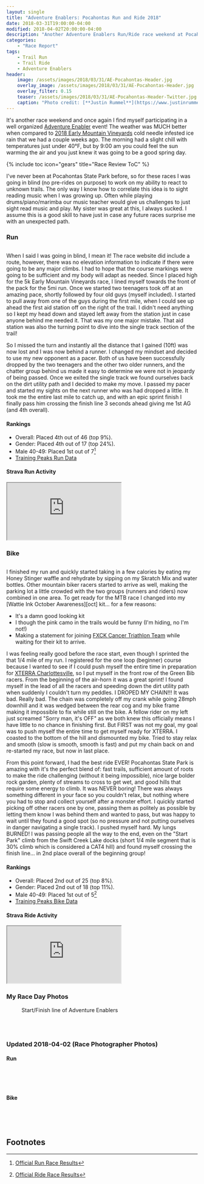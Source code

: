 ```yaml
---
layout: single
title: "Adventure Enablers: Pocahontas Run and Ride 2018"
date: 2018-03-31T19:00:00-04:00
modified: 2018-04-02T20:00:00-04:00
description: "Another Adventure Enablers Run/Ride race weekend at Pocahontas State Park." 	# For Twitter, not the Title
categories:
    - "Race Report"
tags:
    - Trail Run
    - Trail Ride
    - Adventure Enablers
header:
    image: /assets/images/2018/03/31/AE-Pocahontas-Header.jpg            # Twitter (use 'overlay_image')
    overlay_image: /assets/images/2018/03/31/AE-Pocahontas-Header.jpg    # Article header at 2048x768
    overlay_filter: 0.15
    teaser: /assets/images/2018/03/31/AE-Pocahontas-Header-Twitter.jpg   # Shrink image to 575x216
    caption: "Photo credit: [**Justin Rummel**](https://www.justinrummel.com)"
---
```

It's another race weekend and once again I find myself participating in a well organized [Adventure Enabler][AE] event!  The weather was MUCH better when compared to <a href="{{ site.url }}/early-mountain-vineyards-run-and-ride-2018/">2018 Early Mountain Vineyards</a> cold needle infested ice rain that we had a couple weeks ago.  The morning had a slight chill with temperatures just under 40&deg;F, but by 9:00 am you could feel the sun warming the air and you just knew it was going to be a good spring day.

<!-- Table of Contents -->
{% include toc icon="gears" title="Race Review ToC" %}

I've never been at Pocahontas State Park before, so for these races I was going in blind (no pre-rides on purpose) to work on my ability to react to unknown trails.  The only way I know how to correlate this idea is to sight reading music when I was growing up.  Often while playing drums/piano/marimba our music teacher would give us challenges to just sight read music and play.  My sister was great at this, I always sucked.  I assume this is a good skill to have just in case any future races surprise me with an unexpected path.

### Run

<figure class="align-left"><a href="{{ site.url }}/assets/images/2018/03/31/AE-Pocahontas-LG-2.jpg"><img src="{{ site.url }}/assets/images/2018/03/31/AE-Pocahontas-SM-2.jpg" alt="" /></a></figure>When I said I was going in blind, I mean it!  The race website did include a route, however, there was no elevation information to indicate if there were going to be any major climbs.  I had to hope that the course markings were going to be sufficient and my body will adapt as needed.  Since I placed high for the 5k Early Mountain Vineyards race, I lined myself towards the front of the pack for the 5mi run.  Once we started two teenagers took off at an amazing pace, shortly followed by four old guys (myself included).  I started to pull away from one of the guys during the first mile, when I could see up ahead the first aid station off on the right of the trail.  I didn't need anything so I kept my head down and stayed left away from the station just in case anyone behind me needed it.  That was my one major mistake.  That aid station was also the turning point to dive into the single track section of the trail!

So I missed the turn and instantly all the distance that I gained (10ft) was now lost and I was now behind a runner.  I changed my mindset and decided to use my new opponent as a pacer.  Both of us have been successfully dropped by the two teenagers and the other two older runners, and the chatter group behind us made it easy to determine we were not in jeopardy of being passed.  Once we exited the single track we found ourselves back on the dirt utility path and I decided to make my move.  I passed my pacer and started my sights on the next runner who was had dropped a little.  It took me the entire last mile to catch up, and with an epic sprint finish I finally pass him crossing the finish line 3 seconds ahead giving me 1st AG (and 4th overall).

#### Rankings

- Overall: Placed 4th out of 46 (top 9%).
- Gender: Placed 4th out of 17 (top 24%).
- Male 40-49: Placed 1st out of 7[^1]
- [Training Peaks Run Data](https://home.trainingpeaks.com/athlete/workout/J7NBXX3YW6HESZFI25RDJCLHTY)

<!-- Strava Frame -->
#### Strava Run Activity
<div class="embed-container embed-container-strava">
    <iframe src='https://www.strava.com/activities/1481638101/embed/1bdc0e342084bc083e7dfd84736dfe4efd45d5c6' scrolling='no' allowtransparency webkitAllowFullScreen mozallowfullscreen allowFullScreen></iframe>
</div>


### Bike

<figure class="align-right"><a href="{{ site.url }}/assets/images/2018/03/31/AE-Pocahontas-LG-5.jpg"><img src="{{ site.url }}/assets/images/2018/03/31/AE-Pocahontas-SM-5.jpg" alt="" /></a></figure>I finished my run and quickly started taking in a few calories by eating my Honey Stinger waffle and rehydrate by sipping on my Skratch Mix and water bottles.  Other mountain biker racers started to arrive as well, making the parking lot a little crowded with the two groups (runners and riders) now combined in one area.  To get ready for the MTB race I changed into my [Wattie Ink October Awareness][oct] kit... for a few reasons:

- It's a damn good looking kit
- I though the pink camo in the trails would be funny (I'm hiding, no I'm not!)
- Making a statement for joining <a href="{{ site.url }}/fxck/">FXCK Cancer Triathlon Team</a> while waiting for their kit to arrive.

I was feeling really good before the race start, even though I sprinted the that 1/4 mile of my run.  I registered for the one loop (beginner) course because I wanted to see if I could push myself the entire time in preparation for [XTERRA Charlottesville][xterra], so I put myself in the front row of the Green Bib racers.  From the beginning of the air-horn it was a great sprint!  I found myself in the lead of all the racers and speeding down the dirt utility path when suddenly I couldn't turn my peddles.  I DROPED MY CHAIN!!!  It was bad.  Really bad.  The chain was completely off my crank while going 28mph downhill and it was wedged between the rear cog and my bike frame making it impossible to fix while still on the bike.  A fellow rider on my left just screamed "Sorry man, it's OFF" as we both knew this officially means I have little to no chance in finishing first.  But FIRST was not my goal, my goal was to push myself the entire time to get myself ready for XTERRA.  I coasted to the bottom of the hill and dismounted my bike.  Tried to stay relax and smooth (slow is smooth, smooth is fast) and put my chain back on and re-started my race, but now in last place.

From this point forward, I had the best ride EVER!  Pocahontas State Park is amazing with it's the perfect blend of: fast trails, sufficient amount of roots to make the ride challenging (without it being impossible), nice large bolder rock garden, plenty of streams to cross to get wet, and good hills that require some energy to climb.  It was NEVER boring!  There was always something different in your face so you couldn't relax, but nothing where you had to stop and collect yourself after a monster effort.  I quickly started picking off other racers one by one, passing them as politely as possible by letting them know I was behind them and wanted to pass, but was happy to wait until they found a good spot (so no pressure and not putting ourselves in danger navigating a single track).  I pushed myself hard.  My lungs BURNED! I was passing people all the way to the end, even on the "Start Park" climb from the Swift Creek Lake docks (short 1/4 mile segment that is 30% climb which is considered a CAT4 hill) and found myself crossing the finish line... in 2nd place overall of the beginning group!

#### Rankings

- Overall: Placed 2nd out of 25 (top 8%).
- Gender: Placed 2nd out of 18 (top 11%).
- Male 40-49: Placed 1st out of 5[^2]
- [Training Peaks Bike Data](https://home.trainingpeaks.com/athlete/workout/6LVAKQXHXETINW4GDXOTCMK2SM)

<!-- Strava Frame -->
#### Strava Ride Activity
<div class="embed-container embed-container-strava">
    <iframe src='https://www.strava.com/activities/1481996259/embed/8c59429f02b13288cb4b2cffd27a392f4d774b80' scrolling='no' allowtransparency webkitAllowFullScreen mozallowfullscreen allowFullScreen></iframe>
</div>


### My Race Day Photos
<!-- big picture in center -->
<figure class="align-center"><a href="{{ site.url }}/assets/images/2018/03/31/AE-Pocahontas-LG-1.jpg"><img src="{{ site.url }}/assets/images/2018/03/31/AE-Pocahontas-SM-1.jpg" alt="" /></a>
<figcaption class="align-text-center">Start/Finish line of Adventure Enablers</figcaption><br />
</figure>

<figure class="fourth">
<a href="{{ site.url }}/assets/images/2018/03/31/AE-Pocahontas-LG-4.jpg"><img src="{{ site.url }}/assets/images/2018/03/31/AE-Pocahontas-SM-4.jpg" alt="" /></a>
<a href="{{ site.url }}/assets/images/2018/03/31/AE-Pocahontas-LG-3.jpg"><img src="{{ site.url }}/assets/images/2018/03/31/AE-Pocahontas-SM-3.jpg" alt="" /></a>
<a href="{{ site.url }}/assets/images/2018/03/31/AE-Pocahontas-LG-6.jpg"><img src="{{ site.url }}/assets/images/2018/03/31/AE-Pocahontas-SM-6.jpg" alt="" /></a>
</figure>

### Updated 2018-04-02 (Race Photographer Photos)

#### Run
<figure class="third">
<a href="{{ site.url }}/assets/images/2018/03/31/AE-PPro-RUN-5194-X3.jpg"><img src="{{ site.url }}/assets/images/2018/03/31/AE-PPro-RUN-5194-S.jpg" alt="" /></a>
<a href="{{ site.url }}/assets/images/2018/03/31/AE-PPro-RUN-5195-X3.jpg"><img src="{{ site.url }}/assets/images/2018/03/31/AE-PPro-RUN-5195-S.jpg" alt="" /></a>
<a href="{{ site.url }}/assets/images/2018/03/31/AE-PPro-RUN-5314-X3.jpg"><img src="{{ site.url }}/assets/images/2018/03/31/AE-PPro-RUN-5314-S.jpg" alt="" /></a>
</figure>
<figure class="third">
<a href="{{ site.url }}/assets/images/2018/03/31/AE-PPro-RUN-5315-X3.jpg"><img src="{{ site.url }}/assets/images/2018/03/31/AE-PPro-RUN-5315-S.jpg" alt="" /></a>
<a href="{{ site.url }}/assets/images/2018/03/31/AE-PPro-RUN-5316-X3.jpg"><img src="{{ site.url }}/assets/images/2018/03/31/AE-PPro-RUN-5316-S.jpg" alt="" /></a>
<a href="{{ site.url }}/assets/images/2018/03/31/AE-PPro-RUN-5318-X3.jpg"><img src="{{ site.url }}/assets/images/2018/03/31/AE-PPro-RUN-5318-S.jpg" alt="" /></a>
</figure>

#### Bike
<figure class="half">
<a href="{{ site.url }}/assets/images/2018/03/31/AE-PPro-BIKE-5536-X3.jpg"><img src="{{ site.url }}/assets/images/2018/03/31/AE-PPro-BIKE-5536-S.jpg" alt="" /></a>
<a href="{{ site.url }}/assets/images/2018/03/31/AE-PPro-BIKE-5550-X3.jpg"><img src="{{ site.url }}/assets/images/2018/03/31/AE-PPro-BIKE-5550-S.jpg" alt="" /></a>
</figure>
<figure class="half">
<a href="{{ site.url }}/assets/images/2018/03/31/AE-PPro-BIKE-5551-X3.jpg"><img src="{{ site.url }}/assets/images/2018/03/31/AE-PPro-BIKE-5551-S.jpg" alt="" /></a>
<a href="{{ site.url }}/assets/images/2018/03/31/AE-PPro-BIKE-5552-X3.jpg"><img src="{{ site.url }}/assets/images/2018/03/31/AE-PPro-BIKE-5552-S.jpg" alt="" /></a>
</figure>


Footnotes
---

[^1]: [Official Run Race Results](https://runsignup.com/Race/Results/54442/IndividualResult/FQpB?#U8364916)
[^2]: [Official Ride Race Results](https://runsignup.com/Race/Results/54442/IndividualResult/FtPF?#U8364916)

[AE]: https://www.adventureenablers.com
[oct]: https://www.wattieink.com/collections/limited-edition-october-awareness-collection
[xterra]: https://app.racereach.com/event/xterra-cville-tri